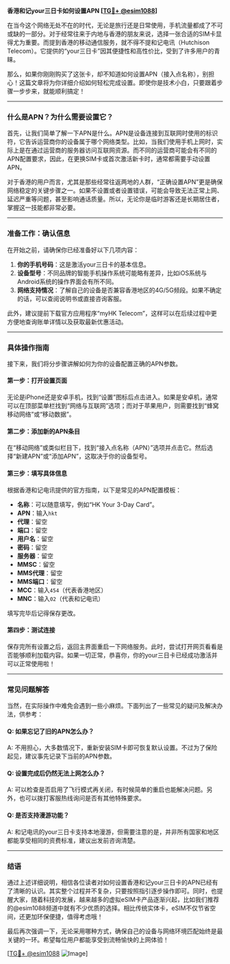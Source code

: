 **香港和记your三日卡如何设置APN [[TG💪+ @esim1088](https://t.me/s/esim1088)]**

在当今这个网络无处不在的时代，无论是旅行还是日常使用，手机流量都成了不可或缺的一部分。对于经常往来于内地与香港的朋友来说，选择一张合适的SIM卡显得尤为重要。而提到香港的移动通信服务，就不得不提和记电讯（Hutchison Telecom）。它提供的“your三日卡”因其便捷性和高性价比，受到了许多用户的青睐。

那么，如果你刚刚购买了这张卡，却不知道如何设置APN（接入点名称），别担心！这篇文章将为你详细介绍如何轻松完成设置。即使你是技术小白，只要跟着步骤一步步来，就能顺利搞定！

---

### **什么是APN？为什么需要设置它？**

首先，让我们简单了解一下APN是什么。APN是设备连接到互联网时使用的标识符，它告诉运营商你的设备属于哪个网络类型。比如，当我们使用手机上网时，实际上是在通过运营商的服务器访问互联网资源。而不同的运营商可能会有不同的APN配置要求，因此，在更换SIM卡或首次激活新卡时，通常都需要手动设置APN。

对于香港的用户而言，尤其是那些经常往返两地的人群，“正确设置APN”更是确保网络稳定的关键步骤之一。如果不设置或者设置错误，可能会导致无法正常上网、延迟严重等问题，甚至影响通话质量。所以，无论你是临时游客还是长期居住者，掌握这一技能都非常必要。

---

### **准备工作：确认信息**

在开始之前，请确保你已经准备好以下几项内容：

1. **你的手机号码**：这是激活your三日卡的基本信息。
2. **设备型号**：不同品牌的智能手机操作系统可能略有差异，比如iOS系统与Android系统的操作界面会有所不同。
3. **网络支持情况**：了解自己的设备是否兼容香港地区的4G/5G频段。如果不确定的话，可以查阅说明书或直接咨询客服。

此外，建议提前下载官方应用程序“myHK Telecom”，这样可以在后续过程中更方便地查询账单详情以及获取最新优惠活动。

---

### **具体操作指南**

接下来，我们将分步骤讲解如何为你的设备配置正确的APN参数。

#### **第一步：打开设置页面**
无论是iPhone还是安卓手机，找到“设置”图标后点击进入。如果是安卓机，通常可以在顶部菜单栏找到“网络与互联网”选项；而对于苹果用户，则需要找到“蜂窝移动网络”或“移动数据”。

#### **第二步：添加新的APN条目**
在“移动网络”或类似栏目下，找到“接入点名称（APN）”选项并点击它。然后选择“新建APN”或“添加APN”，这取决于你的设备型号。

#### **第三步：填写具体信息**
根据香港和记电讯提供的官方指南，以下是常见的APN配置模板：

- **名称**：可以随意填写，例如“HK Your 3-Day Card”。
- **APN**：输入`hkt`
- **代理**：留空
- **端口**：留空
- **用户名**：留空
- **密码**：留空
- **服务器**：留空
- **MMSC**：留空
- **MMS代理**：留空
- **MMS端口**：留空
- **MCC**：输入`454`（代表香港地区）
- **MNC**：输入`02`（代表和记电讯）

填写完毕后记得保存更改。

#### **第四步：测试连接**
保存完所有设置之后，返回主界面重启一下网络服务。此时，尝试打开网页看看是否能够顺利加载内容。如果一切正常，恭喜你，你的your三日卡已经成功激活并可以正常使用啦！

---

### **常见问题解答**

当然，在实际操作中难免会遇到一些小麻烦。下面列出了一些常见的疑问及解决办法，供参考：

#### Q: 如果忘记了旧的APN怎么办？
A: 不用担心，大多数情况下，重新安装SIM卡即可恢复默认设置。不过为了保险起见，建议事先记录下当前的APN参数。

#### Q: 设置完成后仍然无法上网怎么办？
A: 可以检查是否启用了飞行模式再关闭，有时候简单的重启也能解决问题。另外，也可以拨打客服热线询问是否有其他特殊要求。

#### Q: 是否支持漫游功能？
A: 和记电讯的your三日卡支持本地漫游，但需要注意的是，并非所有国家和地区都能享受相同的资费标准，建议出发前咨询清楚。

---

### **结语**

通过上述详细说明，相信各位读者对如何设置香港和记your三日卡的APN已经有了清晰的认识。其实整个过程并不复杂，只要按照指引逐步操作即可。同时，也提醒大家，随着科技的发展，越来越多的虚拟eSIM卡产品逐渐兴起，比如我们推荐的@esim1088频道中就有不少优质的选择。相比传统实体卡，eSIM不仅节省空间，还更加环保便捷，值得考虑哦！

最后再次强调一下，无论采用哪种方式，确保自己的设备与网络环境匹配始终是最关键的一环。希望每位用户都能享受到流畅愉快的上网体验！

[[TG💪+ @esim1088](https://t.me/s/esim1088) ![Image](https://i.postimg.cc/4NQfJmqS/Snipaste-2025-05-13-00-14-12.png)]
